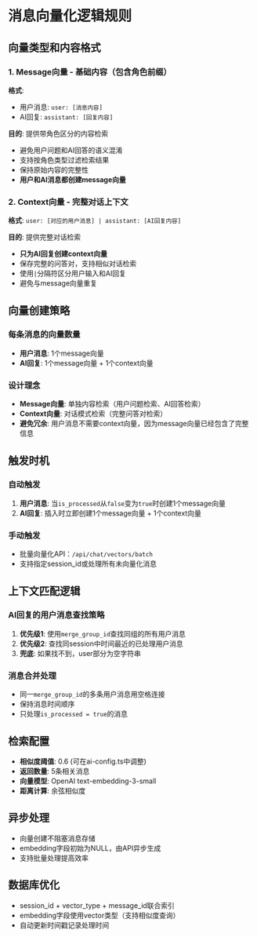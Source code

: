 # 消息向量化逻辑规则

## 向量类型和内容格式

### 1. Message向量 - 基础内容（包含角色前缀）
**格式**: 
- 用户消息: `user: [消息内容]`
- AI回复: `assistant: [回复内容]`

**目的**: 提供带角色区分的内容检索
- 避免用户问题和AI回答的语义混淆
- 支持按角色类型过滤检索结果
- 保持原始内容的完整性
- **用户和AI消息都创建message向量**

### 2. Context向量 - 完整对话上下文
**格式**: `user: [对应的用户消息] | assistant: [AI回复内容]`

**目的**: 提供完整对话检索
- **只为AI回复创建context向量**
- 保存完整的问答对，支持相似对话检索
- 使用`|`分隔符区分用户输入和AI回复
- 避免与message向量重复

## 向量创建策略

### 每条消息的向量数量
- **用户消息**: 1个message向量
- **AI回复**: 1个message向量 + 1个context向量

### 设计理念
- **Message向量**: 单独内容检索（用户问题检索、AI回答检索）
- **Context向量**: 对话模式检索（完整问答对检索）
- **避免冗余**: 用户消息不需要context向量，因为message向量已经包含了完整信息

## 触发时机

### 自动触发
1. **用户消息**: 当`is_processed`从`false`变为`true`时创建1个message向量
2. **AI回复**: 插入时立即创建1个message向量 + 1个context向量

### 手动触发
- 批量向量化API：`/api/chat/vectors/batch`
- 支持指定session_id或处理所有未向量化消息

## 上下文匹配逻辑

### AI回复的用户消息查找策略
1. **优先级1**: 使用`merge_group_id`查找同组的所有用户消息
2. **优先级2**: 查找同session中时间最近的已处理用户消息
3. **兜底**: 如果找不到，user部分为空字符串

### 消息合并处理
- 同一`merge_group_id`的多条用户消息用空格连接
- 保持消息时间顺序
- 只处理`is_processed = true`的消息

## 检索配置
- **相似度阈值**: 0.6 (可在ai-config.ts中调整)
- **返回数量**: 5条相关消息
- **向量模型**: OpenAI text-embedding-3-small
- **距离计算**: 余弦相似度

## 异步处理
- 向量创建不阻塞消息存储
- embedding字段初始为NULL，由API异步生成
- 支持批量处理提高效率

## 数据库优化
- session_id + vector_type + message_id联合索引
- embedding字段使用vector类型（支持相似度查询）
- 自动更新时间戳记录处理时间 